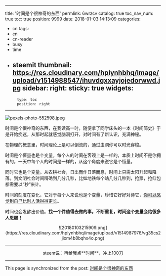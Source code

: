 
---
title: '时间是个很神奇的东西'
permlink: 6wrzcv
catalog: true
toc_nav_num: true
toc: true
position: 9999
date: 2018-01-03 14:13:09
categories:
- cn
tags:
- cn
- cn-reader
- busy
- time
- steemit
thumbnail: https://res.cloudinary.com/hpiynhbhq/image/upload/v1514988547/ihuvdgxxayjojedorwwd.jpg
sidebar:
    right:
        sticky: true
widgets:
    -
        type: toc
        position: right
---


![pexels-photo-552598.jpeg](https://res.cloudinary.com/hpiynhbhq/image/upload/v1514988547/ihuvdgxxayjojedorwwd.jpg)

时间是个很神奇的东西，在我读高一时，随便拿了同学床头的一本《时间简史》于是开始痴迷，从那时起就感觉脑洞打开，对时间有了新认识，充满神秘。

在物理的概念里，时间理论上是可以倒流的，通过虫洞你可以时光穿梭。
 
时间是个恒量也是个变量。每个人的时间在客观上是一样的，本质上时间不是你拥有的，一天中每个人的时间是一样的，从这个角度来说它是个恒量。
 
同时它也是个变量。从农耕社会，日出而作日落而息，时间上只需太阳升起和降落。到文明社会时间精确到几分几秒，比如地铁每个站几分几秒到，抢票，抢红包都需要以“秒”来计。

时间的刻度在变化，它对于每个人来说也是个变量，珍惜它好好对待它，[你可以感觉到自己比别人活得得更长](https://steemit.com/cn/@yellowbird/28thhe)。
 
时间也会发酵出价值。**找一个件值得去做的事，不断重复，时间这个变量会给很多人恩赐！**

<center>![20180103215909.png](https://res.cloudinary.com/hpiynhbhq/image/upload/v1514987976/vg35cs2jixm4b8bqhx4o.png)</center>

---

<center>steem说：再给我点**时间**，冲上100刀</center>



- - -

This page is synchronized from the post: [时间是个很神奇的东西](https://steemit.com/@yellowbird/6wrzcv)
